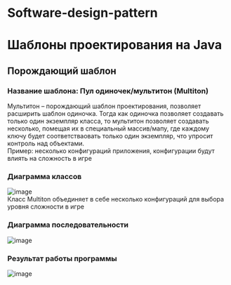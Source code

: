 # Software-design-pattern
# Шаблоны проектирования на Java
## Порождающий шаблон
### Название шаблона: Пул одиночек/мультитон (Multiton)   
Мультитон – порождающий шаблон проектирования, позволяет расширить шаблон одиночка. Тогда как одиночка позволяет создавать только один экземпляр класса, то мультитон позволяет создавать несколько, помещая их в специальный массив/мапу, где каждому ключу будет соответстваовать только один экземпляр, что упросит контроль над объектами.   
Пример: несколько конфигураций приложения, конфигурации будут влиять на сложность в игре
### Диаграмма классов   
![image](https://github.com/GarlicRoll/Software-design-pattern/assets/75137969/f2f5a7e8-b456-4800-9ae5-82f6e2bf79c9)    
Класс Multiton объединяет в себе несколько конфигураций для выбора уровня сложности в игре
### Диаграмма последовательности    
![image](https://github.com/GarlicRoll/Software-design-pattern/assets/75137969/a4cdeabd-9f3f-4807-8323-c7a086ee9000)
### Результат работы программы
![image](https://github.com/GarlicRoll/Software-design-pattern/assets/75137969/fd01ee6d-1113-4ea2-816f-c889ea86f10e)



